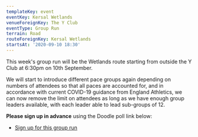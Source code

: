 ```yaml
---
templateKey: event
eventKey: Kersal Wetlands
venueForeignKey: The Y Club
eventType: Group Run
terrain: Road
routeForeignKey: Kersal Wetlands
startsAt: '2020-09-10 18:30'
---
```

This week's group run will be the Wetlands route starting from 
outside the Y Club at 6:30pm on 10th September.

We will start to introduce different pace groups again depending on 
numbers of attendees so that all paces are accounted for, and in 
accordance with current COVID-19 guidance from England Athletics, 
we can now remove the limit on attendees as long as we have 
enough group leaders available, with each leader able to 
lead sub-groups of 12.

**Please sign up in advance** using the Doodle poll link below:

* [Sign up for this group run](https://doodle.com/poll/pt3wes7mangzv239)

